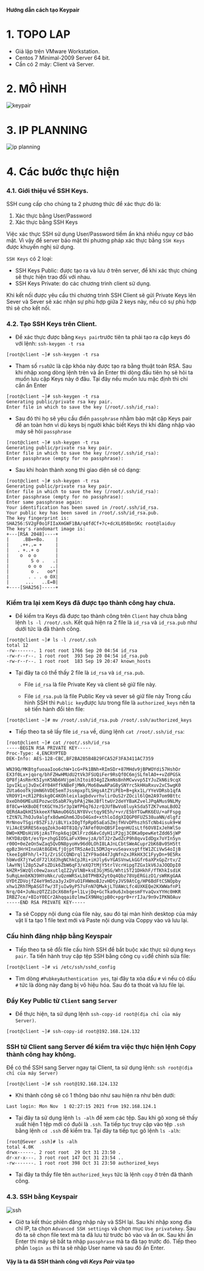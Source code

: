 ﻿#### Hướng dẫn cách tạo Keypair

# 1. TOPO LAP
- Giả lập trên VMware Workstation.
- Centos 7 Minimal-2009 Server 64 bit.
- Cần có 2 máy: Client và Server.
# 2. MÔ HÌNH
![keypair](https://user-images.githubusercontent.com/84270045/140883723-306a72a8-84a1-4cc9-aa78-dc93f7a17d09.png)
# 3. IP PLANNING
![ip planning](https://user-images.githubusercontent.com/84270045/140905424-d7437509-5d27-4954-a083-0a15e4d21993.png)
# 4. Các bước thực hiện
### 4.1. Giới thiệu về SSH Keys.
SSH cung cấp cho chúng ta 2 phương thức để xác thực đó là:

1. Xác thực bằng User/Password
1. Xác thực bằng SSH Keys

Việc xác thực SSH sử dụng User/Password tiềm ẩn khá nhiều nguy cơ bảo mật. Vì vậy để server bảo mật thì phương pháp xác thực bằng `SSH Keys` được khuyến nghị sử dụng.

`SSH Keys` có 2 loại: 
- SSH Keys Public: được tạo ra và lưu ở trên server, để khi xác thực chúng sẽ thực hiện trao đổi với nhau.
- SSH Keys Private: do các chương trình client sử dụng.

Khi kết nối được yêu cầu thì chương trình SSH Client sẽ gửi Private Keys lên Sever và Sever sẽ xác nhận sự phù hợp giữa 2 keys này, nếu có sự phù hợp thì sẽ cho kết nối.
### 4.2. Tạo SSH Keys trên Client.
- Để xác thực được bằng `Keys pair`trước tiên ta phải tạo ra cặp keys đó với lệnh: `ssh-keygen -t rsa`
```
[root@client ~]# ssh-keygen -t rsa

```
- Tham số `rsa`tức là cặp khóa này được tạo ra bằng thuật toán RSA.
Sau khi nhập xong dòng lệnh trên và ấn Enter thì dòng đầu tiên họ sẽ hỏi ta muốn lưu cặp Keys này ở đâu. Tại đây nếu muốn lưu mặc định thì chỉ cần ấn Enter 
```
[root@client ~]# ssh-keygen -t rsa
Generating public/private rsa key pair.
Enter file in which to save the key (/root/.ssh/id_rsa): 
```
- Sau đó thì họ sẽ yêu cầu điền `passphrase` nhằm bảo mật cặp Keys pair để an toàn hơn vì dù keys bị người khác biết Keys thì khi đăng nhập vào máy sẽ hỏi `passphrase`
```
[root@client ~]# ssh-keygen -t rsa
Generating public/private rsa key pair.
Enter file in which to save the key (/root/.ssh/id_rsa): 
Enter passphrase (empty for no passphrase):
```
- Sau khi hoàn thành xong thì giao diện sẽ có dạng: 
```
[root@client ~]# ssh-keygen -t rsa
Generating public/private rsa key pair.
Enter file in which to save the key (/root/.ssh/id_rsa):
Enter passphrase (empty for no passphrase):
Enter same passphrase again:
Your identification has been saved in /root/.ssh/id_rsa.
Your public key has been saved in /root/.ssh/id_rsa.pub.
The key fingerprint is:
SHA256:SV2gF0o1FIIaXmGWF1BA/q4fdCf+7c+dcXL058bnSKc root@laiduy
The key's randomart image is:
+---[RSA 2048]----+
|     .BB=+Bo.    |
|    .++..= +     |
|   . +..+ o      |
|    o  o o       |
|        S o .   .|
|       o o o   ..|
|        o .   oo*|
|       . . . o OX|
|      ...   ..E=B|
+----[SHA256]-----+
```
### Kiểm tra lại xem Keys đã được tạo thành công hay chưa. 
- Để kiểm tra Keys đã được tạo thành công trên `Client` hay chưa bằng lệnh `ls -l /root/.ssh`. Kết quả hiện ra 2 file là `id_rsa` và `id_rsa.pub` như dưới tức là đã thành công.
```
[root@client ~]# ls -l /root/.ssh
total 12
-rw-------. 1 root root 1766 Sep 20 04:54 id_rsa
-rw-r--r--. 1 root root  393 Sep 20 04:54 id_rsa.pub
-rw-r--r--. 1 root root  183 Sep 19 20:47 known_hosts
```
- Tại đây ta có thể thấy 2 file là `id_rsa` và `id_rsa.pub`. 
    - File `id_rsa` là file Private Key và client sẽ giữ file này.

    - File `id_rsa.pub` là file Public Key và sever sẽ giữ file này
 Trong cấu hình SSH thì `Public key`được lưu trong file là `authorized_keys` nên ta sẽ tiến hành đổi tên file:
 ```
[root@client ~]# mv /root/.ssh/id_rsa.pub /root/.ssh/authorized_keys
```
- Tiếp theo ta sẽ lấy file `id_rsa` về, dùng lệnh `cat /root/.ssh/id_rsa`:
```
[root@client ~]# cat /root/.ssh/id_rsa
-----BEGIN RSA PRIVATE KEY-----
Proc-Type: 4,ENCRYPTED
DEK-Info: AES-128-CBC,BF2BA2B5B4B29FCA52F3FA3411AC7359

WN39Q/MKBtgfuoaaIoo6chW+1cG+Pk1BNh+RImSDr+87MHdv9jBPWOYdi57HshOr
EX3f0Lx+jqorq/bhFZHwHMUdU2tVk3FSUQiFer9RsQf0C6mjSLfmlAO++vZdPGSk
QP8fjAsRmrK5IynK5Nb6HVjpmlhItoi034gIZkmNsBnhMCwvvp5IYJuZkN6i9cqX
1pvIkLuj3vDxC4Y04HffkNBeFjMWk/Mo68wwAPaG8ySNYrc5kHHaRxuv2xC5wgK0
ZUta6ooTkjUmN6hVDE5emTJssmpxpTLSHgsAtZYiPEb+B+gkx1L/YYeVDRsb1qfA
VRO9Y1+cR12P8skg0C4KOhleixlagbdvvrhvlirOuS2rZOcil6lQm2A97om9Bttc
DxeDh06MEuXEPozwcO5abR7kybPAj2NeJBfltwUr2deYYBaKZvelJPqAMus9NLMy
8f8Cw+kKBoDEftKGCYmJ5r3p1WfP6q76JzrQJUfBwVo8luykSda5TZK7vmaLBdO2
QERdAaQkHI5kkeeXfNAmuO6G5LNY8Vvctqy9E5h/+vr/E5bYTGwRK6EU/+aFFspg
tZtN7L7hOJu9algfx8dwmGhm6JDsO4Gxd+xthloIdgXIQGP0FUZS38uaNN/dlgfz
MrNnovTSgirB5ZFiJ/iBLYixIOgTfpRp05aEaSZmjfHVvDPhszhSTcNb4isuk9+W
ViJAcESRRES6xqqZok3o4OT81Q/y7AFef0UnQBSFIeqnHUIsLtf6OV8IxJehWlSo
DWO+KMDsHiV6jzAsTFnpk6qjQKlFrzd6AvCdyH1iP2gj3C0Ka0pewKetZdd65jWP
hKYD8zQbt/esYp+zhgGIO5LaFvX9mvjzA/bTJ2rZwdZcP9h8qvvIdDgx7oYIn5yn
r00O+0eZeOn5wZaq5QvDN8pyoHv96d0LOhI8LAJnLCbtSWeACupr2bK6Bv05H5tt
qpBz3HrHInxUAt8GEHLfjOjptTRSzAeIL5DMJq+vuSeavxsgtftW1ZCiVwS4oIjB
tkeeIg8Fhh/l+71/ZriSCCQNDrql1ZYF9ad447JgNfn2xJRkHX3C1FyyDn+9E5Rx
hbWvdX7jYwCdF72lXdJhgNChkCpJRi+iHJly6vYGASVnwLkGGfr6aXPxGpZrtv/Z
lAwYNjl28p52wFsZDik6ZbW6qF3/eXQ7tMjY5trlVcrHipgTZGx1kV6JaJOQDpI0
kHZR+SWzQlc0ew2axutlqIZ2yVlNB+ksE3GjMSG/Whti5T21DHkhF/fTKhkIsdiK
5uRqLmnbKN39HYoNkc/uQzmWRSxLb8TPHBX2ytOq4Qbz78VpERGizD1/sWRKgGAA
UYDtZDVojfZ4eY9m5za3yJxDYuO1FHWmoBJzvHDtyJVS9AtCg/HP6BdFtCSNOpby
xhw1ZRhTMpASGTfw/3TjuIw9yP57sFnN7QMwkjLTUAWcLfc4UXKEQe2KXWWafnP1
Nrq/O4+JuNuzQTZZiDcX68mfp+l1LvjDq+GcTka9u6JxbqesmFYvaQvxYYHc0HKR
IRBZ7ce/+BIoY0ECr2Ahqqai0zlmwIX9NHqjpB0c+pgr0+rrIJa/9n9vIPKNOAuv
-----END RSA PRIVATE KEY-----
```
- Ta sẽ Coppy nội dung của file này, sau đó tại màn hình desktop của máy vật lí ta tạo 1 file text mới và Paste nội dung vừa Coppy vào và lưu lại.
### Cấu hình đăng nhập bằng Keyspair
- Tiếp theo ta sẽ đổi file cấu hình SSH để bắt buộc xác thực sử dụng `Keys pair`. Ta tiến hành truy cập tệp SSH bằng công cụ `vi`để chỉnh sửa file: 
```
[root@client ~]# vi /etc/ssh/sshd_config
```
- Tìm dòng `#PubkeyAuthentication yes`, tại đây ta xóa dấu `#` vì nếu có dấu `#` tức là dòng này đang bị vô hiệu hóa. Sau đó ta thoát và lưu file lại.
### Đẩy Key Public từ `Client` sang `Server`
- Để thực hiện, ta sử dụng lệnh `ssh-copy-id root@(địa chỉ của máy Server)`.  
```
[root@client ~]# ssh-copy-id root@192.168.124.132
```
### SSH từ Client sang Server để kiểm tra việc thực hiện lệnh Copy thành công hay không.
Để có thể SSH sang Server ngay tại Client, ta sử dụng lệnh: `ssh root@(địa chỉ của máy Server)`
```
[root@client ~]# ssh root@192.168.124.132
```

- Khi thành công sẽ có 1 thông báo như sau hiện ra như bên dưới: 
```
Last login: Mon Nov  1 02:27:15 2021 from 192.168.124.1
```
- Tại đây ta sử dụng lệnh `ls -alh` để xem các tệp. Sau khi gõ xong sẽ thấy xuất hiện 1 tệp mới có đuôi là `.ssh`. Ta tiếp tục truy cập vào tệp `.ssh` bằng lệnh `cd .ssh` để kiểm tra. Tại đây ta tiếp tục gõ lệnh `ls -alh`:
```
[root@Sever .ssh]# ls -alh
total 4.0K
drwx------. 2 root root  29 Oct 31 23:50 .
dr-xr-x---. 3 root root 147 Oct 31 23:54 ..
-rw-------. 1 root root 398 Oct 31 23:50 authorized_keys
```
- Tại đây ta thấy file tên `authorized_keys` tức là lệnh `copy` ở trên đã thành công.

### 4.3. SSH bằng Keyspair
![ssh](https://user-images.githubusercontent.com/84270045/140910189-e1ad93ff-6bf8-467c-b364-55f33c789049.png)
- Giờ ta kết thúc phiên đăng nhập này và SSH lại. Sau khi nhập xong địa chỉ IP, ta chọn `Advanced SSH settings` và chọn mục `Use privatekey`. Sau đó ta sẽ chọn file text mà ta đã lưu từ trước bỏ vào và ấn `OK`. Sau khi ấn Enter thì máy sẽ bắt ta nhập `passphrase` mà ta đã tạo trước đó. Tiếp theo phần `login as` thì ta sẽ nhập User name và sau đó ấn Enter.

#### Vậy là ta đã SSH thành công với *Keys Pair* vừa tạo





